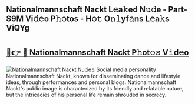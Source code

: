 ## Nationalmannschaft Nackt L𝚎a𝚔ed N𝚞𝚍e - Part-S9M Vi𝚍𝚎o P𝚑𝚘tos - H𝚘𝚝 O𝚗𝚕yf𝚊ns L𝚎a𝚔s ViQYg

# <h2><a href="http://kfcdn76.oniu.top/?m=Nationalmannschaft+Nackt">🔗👉 🔴 Nationalmannschaft Nackt P𝚑ot𝚘𝚜 V𝚒d𝚎o</a></h2>

[![Nationalmannschaft Nackt Nu𝚍e𝚜](https://i.imgur.com/0qMVB7G.gif)](http://kfcdn76.oniu.top/?m=Nationalmannschaft+Nackt)
Social media personality Nationalmannschaft Nackt, known for disseminating dance and lifestyle ideas, through performances and personal blogs. Nationalmannschaft Nackt's public image is characterized by its friendly and relatable nature, but the intricacies of his personal life remain shrouded in secrecy.  

